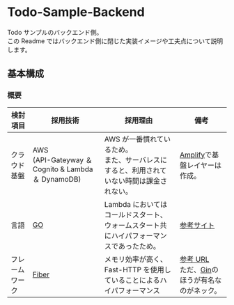 # Todo-Sample-Backend

Todo サンプルのバックエンド側。  
この Readme ではバックエンド側に閉じた実装イメージや工夫点について説明します。

## 基本構成

### 概要

| 検討項目       | 採用技術                                               | 採用理由                                                                                      | 備考                                                                                                                          |
| -------------- | ------------------------------------------------------ | --------------------------------------------------------------------------------------------- | ----------------------------------------------------------------------------------------------------------------------------- |
| クラウド基盤   | AWS</br>(API-Gateyway ＆ Cognito & Lambda ＆ DynamoDB) | AWS が一番慣れているため。</br>また、サーバレスにすると、利用されていない時間は課金されない。 | [Amplify](https://aws.amazon.com/jp/amplify/)で基盤レイヤーは作成。                                                           |
| 言語           | [GO](https://go.dev/)                                  | Lambda においてはコールドスタート、</br>ウォームスタート共にハイパフォーマンスであったため。  | [参考サイト](filia-aleks.medium.com/aws-lambda-battle-2021-performance-comparison-for-all-languages-c1b441005fd1)             |
| フレームワーク | [Fiber](https://gofiber.io/)                           | メモリ効率が高く、Fast-HTTP を使用していることによるハイパフォーマンス                        | [参考 URL](https://github.com/gofiber/fiber#-benchmarks)</br>ただ、[Gin](https://gin-gonic.com/ja/)のほうが有名なのがネック。 |
